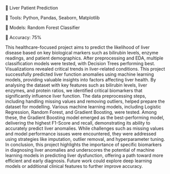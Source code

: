 🚀 Liver Patient Prediction

🔧 Tools: Python, Pandas, Seaborn, Matplotlib

🧠 Models: Random Forest Classifier

🎯 Accuracy: 75%

This healthcare-focused project aims to predict the likelihood of liver disease based on key biological markers such as bilirubin levels, enzyme readings, and patient demographics. After preprocessing and EDA, multiple classification models were tested, with Decision Trees performing best. Visualizations revealed critical trends in liver-related conditions. This project successfully predicted liver function anomalies using machine learning models, providing valuable insights into factors affecting liver health. By analysing the dataset with key features such as bilirubin levels, liver enzymes, and protein ratios, we identified critical biomarkers that significantly influence liver function. The data preprocessing steps, including handling missing values and removing outliers, helped prepare the dataset for modelling. Various machine learning models, including Logistic Regression, Random Forest, and Gradient Boosting, were tested. Among these, the Gradient Boosting model emerged as the best-performing model, delivering the highest F1-Score and recall, demonstrating its ability to accurately predict liver anomalies. While challenges such as missing values and model performance issues were encountered, they were addressed using strategies like imputation, outlier removal, and hyperparameter tuning. In conclusion, this project highlights the importance of specific biomarkers in diagnosing liver anomalies and underscores the potential of machine learning models in predicting liver dysfunction, offering a path toward more efficient and early diagnosis. Future work could explore deep learning models or additional clinical features to further improve accuracy.
